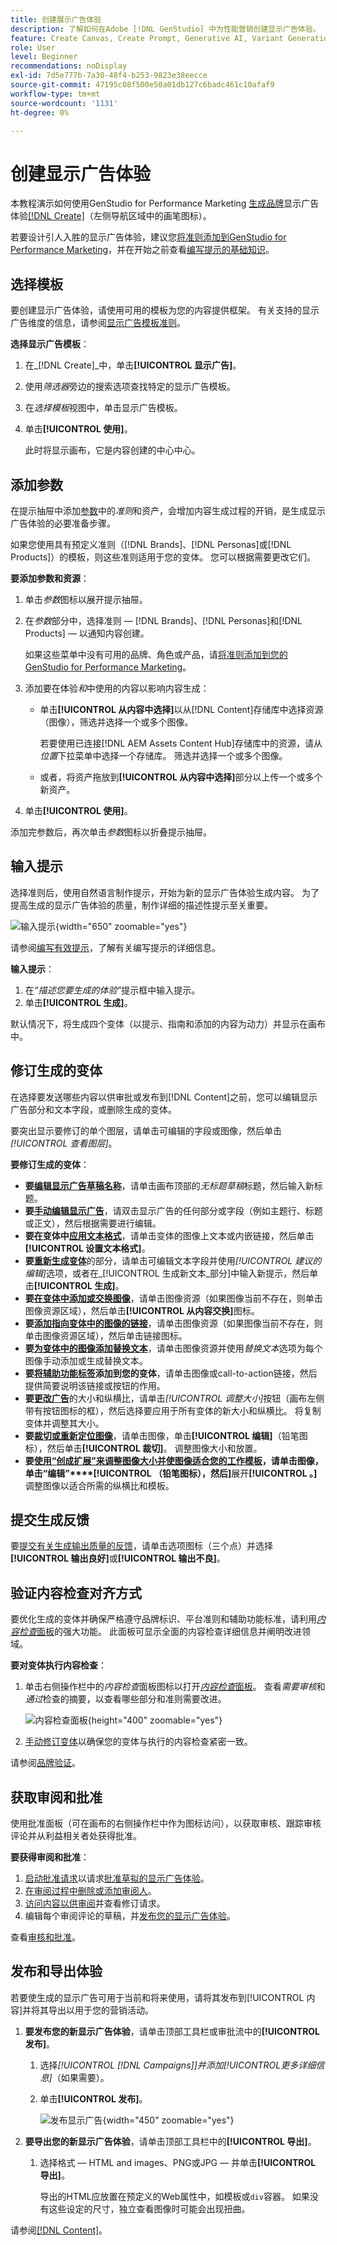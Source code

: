 ```yaml
---
title: 创建展示广告体验
description: 了解如何在Adobe [!DNL GenStudio] 中为性能营销创建显示广告体验。
feature: Create Canvas, Create Prompt, Generative AI, Variant Generation, Content Generation
role: User
level: Beginner
recommendations: noDisplay
exl-id: 7d5e777b-7a30-48f4-b253-9823e38eecce
source-git-commit: 47195c08f500e50a01db127c6badc461c10afaf9
workflow-type: tm+mt
source-wordcount: '1131'
ht-degree: 0%

---
```


# 创建显示广告体验

本教程演示如何使用GenStudio for Performance Marketing [生成品牌](display-ad-experiences.md)显示广告体验[[!DNL Create]](/help/user-guide/create/overview.md)（左侧导航区域中的画笔图标）。

若要设计引人入胜的显示广告体验，建议您[将准则添加到GenStudio for Performance Marketing](/help/user-guide/guidelines/add-guidelines.md)，并在开始之前查看[编写提示的基础知识](/help/user-guide/effective-prompts.md)。

## 选择模板

要创建显示广告体验，请使用可用的模板为您的内容提供框架。 有关支持的显示广告维度的信息，请参阅[显示广告模板准则](/help/user-guide/templates/display-template.md)。

**选择显示广告模板**：

1. 在&#x200B;_[!DNL Create]_中，单击&#x200B;**[!UICONTROL 显示广告]**。
1. 使用&#x200B;_筛选器_&#x200B;旁边的搜索选项查找特定的显示广告模板。
1. 在&#x200B;_选择模板_&#x200B;视图中，单击显示广告模板。
1. 单击&#x200B;**[!UICONTROL 使用]**。

   此时将显示画布，它是内容创建的中心中心。

## 添加参数

在提示抽屉中添加[参数](/help/user-guide/guidelines/overview.md)中的&#x200B;_准则_&#x200B;和资产，会增加内容生成过程的开销，是生成显示广告体验的必要准备步骤。

如果您使用具有预定义准则（[!DNL Brands]、[!DNL Personas]或[!DNL Products]）的模板，则这些准则适用于您的变体。 您可以根据需要更改它们。

**要添加参数和资源**：

1. 单击&#x200B;_参数_&#x200B;图标以展开提示抽屉。
1. 在&#x200B;_参数_&#x200B;部分中，选择准则 — [!DNL Brands]、[!DNL Personas]和[!DNL Products] — 以通知内容创建。

   如果这些菜单中没有可用的品牌、角色或产品，请[将准则添加到您的GenStudio for Performance Marketing](/help/user-guide/guidelines/add-guidelines.md)。

1. 添加要在体验&#x200B;*和*&#x200B;中使用的内容以影响内容生成：
   * 单击&#x200B;**[!UICONTROL 从内容中选择]**&#x200B;以从[!DNL Content]存储库中选择资源（图像），筛选并选择一个或多个图像。

     若要使用已连接[!DNL AEM Assets Content Hub]存储库中的资源，请从&#x200B;_位置_&#x200B;下拉菜单中选择一个存储库。 筛选并选择一个或多个图像。

   * 或者，将资产拖放到&#x200B;**[!UICONTROL 从内容中选择]**&#x200B;部分以上传一个或多个新资产。
1. 单击&#x200B;**[!UICONTROL 使用]**。

添加完参数后，再次单击&#x200B;_参数_&#x200B;图标以折叠提示抽屉。

## 输入提示

选择准则后，使用自然语言制作提示，开始为新的显示广告体验生成内容。 为了提高生成的显示广告体验的质量，制作详细的描述性提示至关重要。

![输入提示](/help/assets/prompt-displayad.png){width="650" zoomable="yes"}

请参阅[编写有效提示](/help/user-guide/effective-prompts.md)，了解有关编写提示的详细信息。

**输入提示**：

1. 在&#x200B;_“描述您要生成的体验”_&#x200B;提示框中输入提示。
1. 单击&#x200B;**[!UICONTROL 生成]**。

默认情况下，将生成四个变体（以提示、指南和添加的内容为动力）并显示在画布中。

## 修订生成的变体

在选择要发送哪些内容以供审批或发布到[!DNL Content]之前，您可以编辑显示广告部分和文本字段，或删除生成的变体。

要突出显示要修订的单个图层，请单击可编辑的字段或图像，然后单击&#x200B;_[!UICONTROL 查看图层]_。

**要修订生成的变体**：

* **要[编辑显示广告草稿名称](/help/user-guide/create/manage-variants.md#change-draft-name)**，请单击画布顶部的&#x200B;_无标题草稿_&#x200B;标题，然后输入新标题。
* **要[手动编辑显示广告](/help/user-guide/create/manage-variants.md#manually-edit-text)**，请双击显示广告的任何部分或字段（例如主题行、标题或正文），然后根据需要进行编辑。
* **要在变体中[应用文本格式](/help/user-guide/create/manage-variants.md#manually-edit-text)**，请单击变体的图像上文本或内嵌链接，然后单击&#x200B;**[!UICONTROL 设置文本格式]**。
* **要[重新生成变体](/help/user-guide/create/manage-variants.md#re-generate-sections)**&#x200B;的部分，请单击可编辑文本字段并使用&#x200B;_[!UICONTROL 建议的编辑]_&#x200B;选项，或者在_[!UICONTROL 生成新文本_部分]中输入新提示，然后单击&#x200B;**[!UICONTROL 生成]**。
* **要[在变体中添加或交换图像](/help/user-guide/create/manage-variants.md#swap-image)**，请单击图像资源（如果图像当前不存在，则单击图像资源区域），然后单击&#x200B;**[!UICONTROL 从内容交换]**&#x200B;图标。
* **要[添加指向变体中的图像的链接](/help/user-guide/create/manage-variants.md#add-image-link)**，请单击图像资源（如果图像当前不存在，则单击图像资源区域），然后单击链接图标。
* **要[为变体中的图像添加替换文本](/help/user-guide/create/manage-variants.md#add-alt-text-for-images)**，请单击图像资源并使用&#x200B;_替换文本_&#x200B;选项为每个图像手动添加或生成替换文本。
* **要[将辅助功能标签](/help/user-guide/create/manage-variants.md#add-accessibility-labels)添加到您的变体**，请单击图像或call-to-action链接，然后提供简要说明该链接或按钮的作用。
* **要[更改广告](/help/user-guide/create/manage-variants.md#change-aspect-ratio)**&#x200B;的大小和纵横比，请单击&#x200B;_[!UICONTROL 调整大小]_&#x200B;按钮（画布左侧带有按钮图标的框），然后选择要应用于所有变体的新大小和纵横比。 将复制变体并调整其大小。
* **要[裁切或重新定位图像](/help/user-guide/create/manage-variants.md#crop-assets)**，请单击图像，单击&#x200B;**[!UICONTROL 编辑]**（铅笔图标），然后单击&#x200B;**[!UICONTROL 裁切]**。 调整图像大小和放置。
* **要[使用“创成扩展”来调整图像大小并使图像适合您的工作模板](/help/user-guide/create/manage-variants.md#use-generative-expand)，请单击图像，单击“编辑”****[!UICONTROL （铅笔图标），然后]**&#x200B;展开&#x200B;**[!UICONTROL 。]**&#x200B;调整图像以适合所需的纵横比和模板。

<!-- # Preview for device
When revising and preparing email experiences, you can toggle between previews for desktop and mobile views to ensure coherence and visual appeal of draft variants.
**To preview variants for desktop and mobile devices** toggle the device preview option—between **desktop** and **mobile**—in the right menu bar (computer and phone icons) to preview how variants appear. -->

## 提交生成反馈

要[提交有关生成输出质量的反馈](/help/user-guide/create/manage-variants.md#generation-feedback)，请单击选项图标（三个点）并选择&#x200B;**[!UICONTROL 输出良好]**&#x200B;或&#x200B;**[!UICONTROL 输出不良]**。

## 验证内容检查对齐方式

要优化生成的变体并确保严格遵守品牌标识、平台准则和辅助功能标准，请利用&#x200B;[_内容检查_&#x200B;面板](/help/user-guide/guidelines/brand-validation.md#content-check-panel)的强大功能。 此面板可显示全面的内容检查详细信息并阐明改进领域。

**要对变体执行内容检查**：

1. 单击右侧操作栏中的&#x200B;_内容检查_&#x200B;面板图标以打开&#x200B;[_内容检查_&#x200B;面板](/help/user-guide/guidelines/brand-validation.md#content-check-panel)。 查看&#x200B;*需要审核*&#x200B;和&#x200B;*通过*&#x200B;检查的摘要，以查看哪些部分和准则需要改进。

   ![_内容检查_&#x200B;面板](/help/assets/content-check-panel.png){height="400" zoomable="yes"}

1. [手动修订变体](#revise-generated-variants)以确保您的变体与执行的内容检查紧密一致。

请参阅[品牌验证](/help/user-guide/guidelines/brand-validation.md)。

## 获取审阅和批准

使用批准面板（可在画布的右侧操作栏中作为图标访问），以获取审核、跟踪审核评论并从利益相关者处获得批准。

**要获得审阅和批准**：

1. [启动批准请求](/help/user-guide/approvals/request-review.md)以请求[批准草拟的显示广告体验](/help/user-guide/approvals/approve-content.md)。
1. [在审阅过程中删除或添加审阅人](/help/user-guide/approvals/review-and-edit.md#manage-approvals)。
1. [访问内容以供审阅](/help/user-guide/approvals/review-and-edit.md#access-content-for-review)并查看修订请求。
1. 编辑每个审阅评论的草稿，并[发布您的显示广告体验](#publish-and-export-experience)。

查看[审核和批准](/help/user-guide/approvals/overview.md)。

## 发布和导出体验

若要使生成的显示广告可用于当前和将来使用，请将其发布到[!UICONTROL 内容]并将其导出以用于您的营销活动。

1. **要发布您的新显示广告体验**，请单击顶部工具栏或审批流中的&#x200B;**[!UICONTROL 发布]**。
   1. 选择&#x200B;_[!UICONTROL [!DNL Campaigns]]_并添加_[!UICONTROL &#x200B;更多详细信息&#x200B;]_（如果需要）。
   1. 单击&#x200B;**[!UICONTROL 发布]**。

      ![发布显示广告](/help/assets/publish-displayad.png){width="450" zoomable="yes"}

1. **要导出您的新显示广告体验**，请单击顶部工具栏中的&#x200B;**[!UICONTROL 导出]**。
   1. 选择格式 — HTML and images、PNG或JPG — 并单击&#x200B;**[!UICONTROL 导出]**。

      导出的HTML应放置在预定义的Web属性中，如模板或`div`容器。 如果没有这些设定的尺寸，独立查看图像时可能会出现扭曲。

请参阅[[!DNL Content]](/help/user-guide/content/overview.md#search-and-find-approved-content)。
